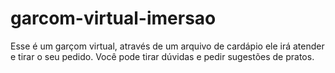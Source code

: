 # garcom-virtual-imersao

Esse é um garçom virtual, através de um arquivo de cardápio ele irá atender e tirar o seu pedido. 
Você pode tirar dúvidas e pedir sugestões de pratos.
